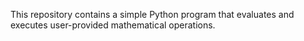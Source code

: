 This repository contains a simple Python program that evaluates and executes user-provided mathematical operations.
